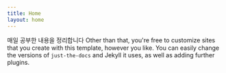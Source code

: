 ```yaml
---
title: Home
layout: home
---
```


매일 공부한 내용을 정리합니다
Other than that, you're free to customize sites that you create with this template, however you like. You can easily change the versions of `just-the-docs` and Jekyll it uses, as well as adding further plugins.
